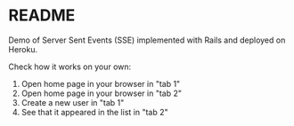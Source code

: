 # README

Demo of Server Sent Events (SSE) implemented with Rails and deployed on Heroku.

Check how it works on your own:
1. Open home page in your browser in "tab 1"
2. Open home page in your browser in "tab 2"
3. Create a new user in "tab 1"
4. See that it appeared in the list in "tab 2"
